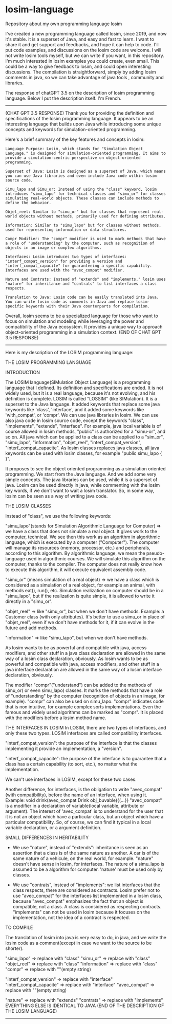 # losim-language
Repository about my own programming language losim

I've created a new programming language called losim, since 2019, and now it's stable. it is a superset of Java, and easy and fast to learn.
I want to share it and get support and feedbacks, and hope it can help to code. I'll put code examples, and discussions on the losim code are welcome. I will not write losim tools myself, but we can write if you want, in this repository. I'm much interested in losim examples you could create, even small. This could be a way to give feedback to losim, and could open interesting discussions.
The compilation is straightforward, simply by adding losim comments in java, so we can take advantage of java tools , community and libraries.

The response of chatGPT 3.5 on the description of losim programming language. Below I put the description itself.
I'm French.
****************************************************************************************************************
(CHAT GPT 3.5 RESPONSE)
Thank you for providing the definition and specifications of the losim programming language. It appears to be an interesting language that builds upon Java while introducing some unique concepts and keywords for simulation-oriented programming.

Here's a brief summary of the key features and concepts in losim:

    Language Purpose: Losim, which stands for "Simulation Object Language," is designed for simulation-oriented programming. It aims to provide a simulation-centric perspective on object-oriented programming.

    Superset of Java: Losim is designed as a superset of Java, which means you can use Java libraries and even include Java code within losim source code.

    Simu_lapo and Simu_or: Instead of using the "class" keyword, losim introduces "simu_lapo" for technical classes and "simu_or" for classes simulating real-world objects. These classes can include methods to define the behavior.

    Objet_reel: Similar to "simu_or" but for classes that represent real-world objects without methods, primarily used for defining attributes.

    Information: Similar to "simu_lapo" but for classes without methods, used for representing information or data structures.

    Compr Modifier: The "compr" modifier is used to mark methods that have a role of "understanding" by the computer, such as recognition of objects in an image or complex algorithms.

    Interfaces: Losim introduces two types of interfaces: "interf_compat_version" for providing a version and "interf_compat_capacite" for guaranteeing a specific capability. Interfaces are used with the "avec_compat" modifier.

    Nature and Contrats: Instead of "extends" and "implements," losim uses "nature" for inheritance and "contrats" to list interfaces a class respects.

    Translation to Java: Losim code can be easily translated into Java. You can write losim code as comments in Java and replace losim-specific keywords with their Java counterparts for compilation.

Overall, losim seems to be a specialized language for those who want to focus on simulation and modeling while leveraging the power and compatibility of the Java ecosystem. It provides a unique way to approach object-oriented programming in a simulation context.
(END OF CHAT GPT 3.5 RESPONSE)
****************************************************************************************************************
Here is my description of the LOSIM programming language:

THE LOSIM PROGRAMMING LANGUAGE

INTRODUCTION

The LOSIM language(SIMulation Object Language) is a programming language that I defined. Its definition and specifications are ended.
It is not widely used, but it is a real language, because it's not evolving, and his definition is complete.
LOSIM is called "LOSSIM" (like SIMulation). It is a superset to the Java language. It added keywords that replace some java keywords like 'class', 'interface',
and it added some keywords like 'with_compat', or 'compr'.
We can use java libraries in losim. We can use also java code in losim source code, except the keywords "class", "implements", "extends", "interface".
For example, java local variable is of course allowed in losim methods, "public" is authorized for a "simu-or", and so on.
All java which can be applied to a class can be applied to a "sim_or", "simu_lapo", "information", "objet_reel", "interf_compat_version", "interf_compat_capacite".
As losim classes replaces java classes, all java keywords can be used with losim classes, for example "public simu_lapo { }".

It proposes to see the object oriented programming as a simulation oriented programming.
We start from the Java language. And we add some very simple concepts. The java libraries can be used, while it is a superset of java.
Losim can be used directly in java, while commenting with the losim key words, if we don't want to wait a losim translator. So, in some way, losim can be seen as a way of writing java code.

THE LOSIM CLASSES

Instead of "class", we use the following keywords:

"simu_lapo"(stands for Simulation Algorithmic Language for Computer) => we have a class that does not simulate a real object. It gives work to the computer, technical. We see then this work as an algorithm in algorithmic language, which is executed by a computer ("Computer"). The computer will manage its resources (memory, processor, etc.) and peripherals, according to this algorithm. By algorithmic language, we mean the pseudo-language used in algorithmic courses. We will simulate this algorithm on the computer, thanks to the compiler. The computer does not really know how to execute this algorithm, it will execute equivalent assembly code.

"simu_or" (means simulation of a real object) => we have a class which is considered as a simulation of a real object, for example an animal, with methods eat(), run(), etc.
	Simulation realization on computer should be in a "simu_lapo", but if the realization is quite simple, it is allowed to write it directly in a "simu_or".

"objet_reel" => like "simu_or", but when we don't have methods. Example: a Customer class (with only attributes).
	It's better to use a simu_or in place of "objet_reel", even if we don't have methods for it, if it can evolve in the future and add methods.

"information" => like "simu_lapo", but when we don't have methods.

As losim wants to be as powerful and compatible with java, access modifiers, and other stuff in a java class declaration are allowed in the same way of a losim class declaration, obviously.
As losim wants to be as powerful and compatible with java, access modifiers, and other stuff in a java interface declaration are allowed in the same way of a losim interface declaration, obviously.


The modifier "compr"("understand") can be added to the methods of simu_or( or even simu_lapo) classes. It marks the methods that have a role of "understanding" by the computer (recognition of objects in an image, for example). "compr" can also be used on simu_lapo.
	"compr" indicates code that is non intuitive, for example complex sorts implementations. Even the famous and widely used algorithms can be marked as "compr".
	It is placed with the modifiers before a losim method name.

THE INTERFACES IN LOSIM
In LOSIM, there are two types of interfaces, and only these two types. LOSIM interfaces are called compatibility interfaces.

"interf_compat_version": the purpose of the interface is that the classes implementing it provide an implementation, a "version".

"interf_compat_capacite": the purpose of the interface is to guarantee that a class has a certain capability (to sort, etc.), no matter what the implementation.

We can't use interfaces in LOSIM, except for these two cases.

Another difference, for interfaces, is the obligation to write "avec_compat" (with compatibility), before the name of an interface, when using it.
Example: void drink(avec_compat Drink obj_buvable){(...}}
"avec_compat" is a modifier in a declaration of variable(local variable, attribute or argument).
The interest of 'avec_compat' is to understand for the user that it is not an object which have a particular class, but an object which have a particular compatibility.
So, of course, we can find it typical in a local variable declaration, or a argument definition.

SMALL DIFFERENCES IN HERITABILITY

- We use "nature", instead of "extends": inheritance is seen as an assertion that a class is of the same nature as another.
A car is of the same nature of a vehicule, on the real world, for example. "nature" doesn't have sense in losim, for interfaces.
	The nature of a simu_lapo is assumed to be a algorithm for computer. 'nature' must be used only by classes.
	
- We use "contrats", instead of "implements": we list interfaces that the class respects, there are considered as contracts.
Losim prefer not to use "avec_compat" for the interfaces list implemented in a losim class, because "avec_compat" emphasizes  the fact
that an object is compatible, not a class. A class is considered as respecting contracts. "implements" can not be used in losim because
it focuses on the implementation, not the idea of a contract is respected.

TO COMPILE

The translation of losim into java is very easy to do, in java, and we write the losim code as a comment(except in case we want to the source to be shorter).

"simu_lapo" => replace with "class"
"simu_or" => replace with "class"
"objet_reel" => replace with "class"
"information" => replace with "class"
"compr" => replace with ""(empty string)

"interf_compat_version" => replace with "interface"
"interf_compat_capacite" => replace with "interface"
"avec_compat" => replace with ""(empty string)

"nature" => replace with "extends"
"contrats" => replace with "implements"
EVERYTHING ELSE IS IDENTICAL TO JAVA 
(END OF THE DESCRIPTION OF THE LOSIM LANGUAGE)
********************************************************************************
